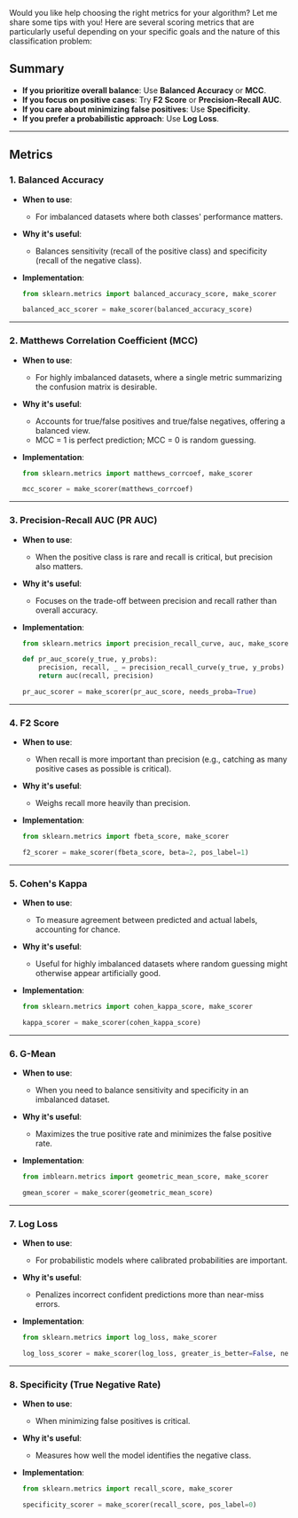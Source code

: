 Would you like help choosing the right metrics for your algorithm? Let me share some tips with you! Here are several scoring metrics that are particularly useful depending on your specific goals and the nature of this classification problem:

## Summary

- **If you prioritize overall balance**: Use **Balanced Accuracy** or **MCC**.
- **If you focus on positive cases**: Try **F2 Score** or **Precision-Recall AUC**.
- **If you care about minimizing false positives**: Use **Specificity**.
- **If you prefer a probabilistic approach**: Use **Log Loss**.

------
## Metrics

### 1. **Balanced Accuracy**

- **When to use**:

  - For imbalanced datasets where both classes' performance matters.

- **Why it's useful**:

  - Balances sensitivity (recall of the positive class) and specificity (recall of the negative class).

- **Implementation**:

  ```python
  from sklearn.metrics import balanced_accuracy_score, make_scorer
  
  balanced_acc_scorer = make_scorer(balanced_accuracy_score)
  ```

------

### 2. **Matthews Correlation Coefficient (MCC)**

- **When to use**:

  - For highly imbalanced datasets, where a single metric summarizing the confusion matrix is desirable.

- **Why it's useful**:

  - Accounts for true/false positives and true/false negatives, offering a balanced view.
  - MCC = 1 is perfect prediction; MCC = 0 is random guessing.

- **Implementation**:

  ```python
  from sklearn.metrics import matthews_corrcoef, make_scorer
  
  mcc_scorer = make_scorer(matthews_corrcoef)
  ```

------

### 3. **Precision-Recall AUC (PR AUC)**

- **When to use**:

  - When the positive class is rare and recall is critical, but precision also matters.

- **Why it's useful**:

  - Focuses on the trade-off between precision and recall rather than overall accuracy.

- **Implementation**:

  ```python
  from sklearn.metrics import precision_recall_curve, auc, make_scorer
  
  def pr_auc_score(y_true, y_probs):
      precision, recall, _ = precision_recall_curve(y_true, y_probs)
      return auc(recall, precision)
  
  pr_auc_scorer = make_scorer(pr_auc_score, needs_proba=True)
  ```

------

### 4. **F2 Score**

- **When to use**:

  - When recall is more important than precision (e.g., catching as many positive cases as possible is critical).

- **Why it's useful**:

  - Weighs recall more heavily than precision.

- **Implementation**:

  ```python
  from sklearn.metrics import fbeta_score, make_scorer
  
  f2_scorer = make_scorer(fbeta_score, beta=2, pos_label=1)
  ```

------

### 5. **Cohen's Kappa**

- **When to use**:

  - To measure agreement between predicted and actual labels, accounting for chance.

- **Why it's useful**:

  - Useful for highly imbalanced datasets where random guessing might otherwise appear artificially good.

- **Implementation**:

  ```python
  from sklearn.metrics import cohen_kappa_score, make_scorer
  
  kappa_scorer = make_scorer(cohen_kappa_score)
  ```

------

### 6. **G-Mean**

- **When to use**:

  - When you need to balance sensitivity and specificity in an imbalanced dataset.

- **Why it's useful**:

  - Maximizes the true positive rate and minimizes the false positive rate.

- **Implementation**:

  ```python
  from imblearn.metrics import geometric_mean_score, make_scorer
  
  gmean_scorer = make_scorer(geometric_mean_score)
  ```

------

### 7. **Log Loss**

- **When to use**:

  - For probabilistic models where calibrated probabilities are important.

- **Why it's useful**:

  - Penalizes incorrect confident predictions more than near-miss errors.

- **Implementation**:

  ```python
  from sklearn.metrics import log_loss, make_scorer
  
  log_loss_scorer = make_scorer(log_loss, greater_is_better=False, needs_proba=True)
  ```

------

### 8. **Specificity (True Negative Rate)**

- **When to use**:

  - When minimizing false positives is critical.

- **Why it's useful**:

  - Measures how well the model identifies the negative class.

- **Implementation**:

  ```python
  from sklearn.metrics import recall_score, make_scorer
  
  specificity_scorer = make_scorer(recall_score, pos_label=0)
  ```